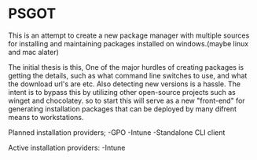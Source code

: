 # PSGOT

This is an attempt to create a new package manager with multiple sources for installing and maintaining packages installed on windows.(maybe linux and mac alater)

The initial thesis is this,
One of the major hurdles of creating packages is getting the details, such as what command line switches to use, and what the download url's are etc.
Also detecting new versions is a hassle.
The intent is to bypass this by utilizing other open-source projects such as winget and chocolatey.
so to start this will serve as a new "front-end" for generating installation packages that can be deployed by many difrent means to workstations.

Planned installation providers;
-GPO
-Intune
-Standalone CLI client

Active installation providers:
-Intune